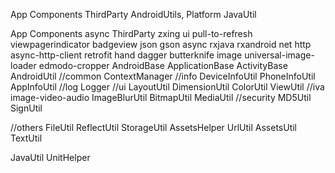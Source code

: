 App
Components           ThirdParty
AndroidUtils, 
Platform                    JavaUtil

App
Components
  async
ThirdParty
  zxing
  ui
    pull-to-refresh
    viewpagerindicator
    badgeview
  json
    gson
  async 
    rxjava
    rxandroid
  net
    http
      async-http-client
      retrofit
  hand
    dagger
    butterknife
  image
    universal-image-loader
    edmodo-cropper
AndroidBase
  ApplicationBase
  ActivityBase  
AndroidUtil
  //common
  ContextManager
  //info
  DeviceInfoUtil
  PhoneInfoUtil
  AppInfoUtil
  //log
  Logger
  //ui
  LayoutUtil
  DimensionUtil
  ColorUtil
  ViewUtil
  //iva image-video-audio
  ImageBlurUtil
  BitmapUtil
  MediaUtil
  //security
  MD5Util
  SignUtil

  //others
  FileUtil
  ReflectUtil
  StorageUtil
  AssetsHelper
  UrlUtil
  AssetsUtil
  TextUtil
  


JavaUtil
  UnitHelper
